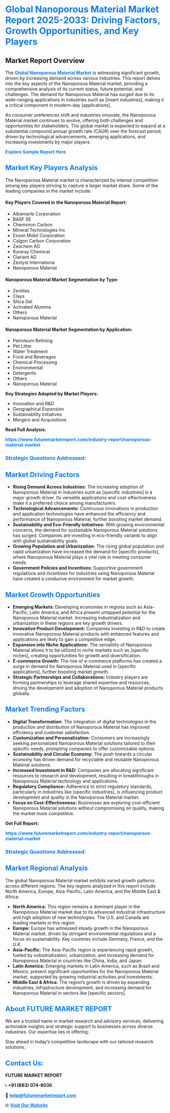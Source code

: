 <h1 style="color: #007BFF;">Global Nanoporous Material Market Report 2025-2033: Driving Factors, Growth Opportunities, and Key Players</h1>

<section id="overview">
<h2>Market Report Overview</h2>
<p>The <a href="https://www.futuremarketreport.com/industry-report/nanoporous-material-market" style="color: #007BFF; text-decoration: none;"><strong>Global Nanoporous Material Market</strong></a> is witnessing significant growth, driven by increasing demand across various industries. This report delves into the key aspects of the Nanoporous Material market, providing a comprehensive analysis of its current status, future potential, and challenges. The demand for Nanoporous Material has surged due to its wide-ranging applications in industries such as [insert industries], making it a critical component in modern-day [applications].</p>
<p>As consumer preferences shift and industries innovate, the Nanoporous Material market continues to evolve, offering both challenges and opportunities for stakeholders. The global market is expected to expand at a substantial compound annual growth rate (CAGR) over the forecast period, driven by technological advancements, emerging applications, and increasing investments by major players.</p>
</section>

<section id="overview">
<p><a href="https://www.futuremarketreport.com/request-sample/reportId=100145" style="color: #007BFF; text-decoration: none;"><strong>Explore Sample Report Here</strong></a></p>
</section>

<section id="key-players">
<h2 style="color: #007BFF;">Market Key Players Analysis</h2>
<p>The Nanoporous Material market is characterized by intense competition among key players striving to capture a larger market share. Some of the leading companies in the market include:</p>
<h4>Key Players Covered in the Nanoporous Material Report:</h4>
<ul><li>Albemarle Corporation</li><li>BASF SE</li><li>Chemviron Carbon</li><li>Mineral Technologies Inc</li><li>Exxon Mobil Corporation</li><li>Calgon Carbon Corporation</li><li>Zeochem AG</li><li>Kuraray Chemical</li><li>Clariant AG</li><li>Zeolyst Internationa</li><li>Nanoporous Material</li></ul>
<h4>Nanoporous Material Market Segmentation by Type:</h4>
<ul><li>Zeolites</li><li>Clays</li><li>Silica Gel</li><li>Activated Alumina</li><li>Others</li><li>Nanoporous Material</li></ul>

<h4>Nanoporous Material Market Segmentation by Application:</h4>
<ul><li>Petroleum Refining</li><li>Pet Litter</li><li>Water Treatment</li><li>Food and Beverages</li><li>Chemical Processing</li><li>Environmental</li><li>Detergents</li><li>Others</li><li>Nanoporous Material</li></ul>
<p><strong>Key Strategies Adopted by Market Players:</strong></p>
<ul>
<li>Innovation and R&D</li>
<li>Geographical Expansion</li>
<li>Sustainability Initiatives</li>
<li>Mergers and Acquisitions</li>
</ul>
</section>

<section>
<p><strong>Read Full Analysis: </strong></p><a href="https://www.futuremarketreport.com/industry-report/nanoporous-material-market" style="color: #007BFF; text-decoration: none;"><strong>https://www.futuremarketreport.com/industry-report/nanoporous-material-market</strong></a>
<h3 style="color: #007BFF;">Strategic Questions Addressed:</h3>
</section>

<section id="driving-factors">
<h2 style="color: #007BFF;">Market Driving Factors</h2>
<ul>
<li><strong>Rising Demand Across Industries:</strong> The increasing adoption of Nanoporous Material in industries such as [specific industries] is a major growth driver. Its versatile applications and cost-effectiveness make it a preferred choice among manufacturers.</li>
<li><strong>Technological Advancements:</strong> Continuous innovations in production and application technologies have enhanced the efficiency and performance of Nanoporous Material, further boosting market demand.</li>
<li><strong>Sustainability and Eco-Friendly Initiatives:</strong> With growing environmental concerns, the demand for sustainable Nanoporous Material solutions has surged. Companies are investing in eco-friendly variants to align with global sustainability goals.</li>
<li><strong>Growing Population and Urbanization:</strong> The rising global population and rapid urbanization have increased the demand for [specific products], where Nanoporous Material plays a vital role in meeting consumer needs.</li>
<li><strong>Government Policies and Incentives:</strong> Supportive government regulations and incentives for industries using Nanoporous Material have created a conducive environment for market growth.</li>
</ul>
</section>

<section id="growth-opportunities">
<h2 style="color: #007BFF;">Market Growth Opportunities</h2>
<ul>
<li><strong>Emerging Markets:</strong> Developing economies in regions such as Asia-Pacific, Latin America, and Africa present untapped potential for the Nanoporous Material market. Increasing industrialization and urbanization in these regions are key growth drivers.</li>
<li><strong>Innovative Product Development:</strong> Companies investing in R&D to create innovative Nanoporous Material products with enhanced features and applications are likely to gain a competitive edge.</li>
<li><strong>Expansion into Niche Applications:</strong> The versatility of Nanoporous Material allows it to be utilized in niche markets such as [specific niches], creating opportunities for growth and diversification.</li>
<li><strong>E-commerce Growth:</strong> The rise of e-commerce platforms has created a surge in demand for Nanoporous Material used in [specific applications], further boosting market growth.</li>
<li><strong>Strategic Partnerships and Collaborations:</strong> Industry players are forming partnerships to leverage shared expertise and resources, driving the development and adoption of Nanoporous Material products globally.</li>
</ul>
</section>

<section id="trending-factors">
<h2 style="color: #007BFF;">Market Trending Factors</h2>
<ul>
<li><strong>Digital Transformation:</strong> The integration of digital technologies in the production and distribution of Nanoporous Material has improved efficiency and customer satisfaction.</li>
<li><strong>Customization and Personalization:</strong> Consumers are increasingly seeking personalized Nanoporous Material solutions tailored to their specific needs, prompting companies to offer customizable options.</li>
<li><strong>Sustainability and Circular Economy:</strong> The push towards a circular economy has driven demand for recyclable and reusable Nanoporous Material solutions.</li>
<li><strong>Increased Investment in R&D:</strong> Companies are allocating significant resources to research and development, resulting in breakthroughs in Nanoporous Material technology and applications.</li>
<li><strong>Regulatory Compliance:</strong> Adherence to strict regulatory standards, particularly in industries like [specific industries], is influencing product development and quality in the Nanoporous Material market.</li>
<li><strong>Focus on Cost-Effectiveness:</strong> Businesses are exploring cost-efficient Nanoporous Material solutions without compromising on quality, making the market more competitive.</li>
</ul>
</section>

<section>
<p><strong>Get Full Report: </strong></p><a href="https://www.futuremarketreport.com/industry-report/nanoporous-material-market" style="color: #007BFF; text-decoration: none;"><strong>https://www.futuremarketreport.com/industry-report/nanoporous-material-market</strong></a>
<h3 style="color: #007BFF;">Strategic Questions Addressed:</h3>
</section>


<section id="regional-analysis">
<h2 style="color: #007BFF;">Market Regional Analysis</h2>
<p>The global Nanoporous Material market exhibits varied growth patterns across different regions. The key regions analyzed in this report include North America, Europe, Asia-Pacific, Latin America, and the Middle East & Africa:</p>
<ul>
<li><strong>North America:</strong> This region remains a dominant player in the Nanoporous Material market due to its advanced industrial infrastructure and high adoption of new technologies. The U.S. and Canada are leading markets in this region.</li>
<li><strong>Europe:</strong> Europe has witnessed steady growth in the Nanoporous Material market, driven by stringent environmental regulations and a focus on sustainability. Key countries include Germany, France, and the U.K.</li>
<li><strong>Asia-Pacific:</strong> The Asia-Pacific region is experiencing rapid growth, fueled by industrialization, urbanization, and increasing demand for Nanoporous Material in countries like China, India, and Japan.</li>
<li><strong>Latin America:</strong> Emerging markets in Latin America, such as Brazil and Mexico, present significant opportunities for the Nanoporous Material market, supported by growing industrial activities and investments.</li>
<li><strong>Middle East & Africa:</strong> The region’s growth is driven by expanding industries, infrastructure development, and increasing demand for Nanoporous Material in sectors like [specific sectors].</li>
</ul>
</section>

<footer>
<h2 style="color: #007BFF;">About FUTURE MARKET REPORT</h2>
<p>We are a trusted name in market research and advisory services, delivering actionable insights and strategic support to businesses across diverse industries. Our expertise lies in offering:</p>

<p>Stay ahead in today’s competitive landscape with our tailored research solutions.</p>

<h2 style="color: #007BFF;">Contact Us:</h2>
<p><strong>FUTURE MARKET REPORT</strong></p>
<p>📞 <strong>+91 (883) 074-8030</strong></p>
<p>📧 <strong><a href="mailto:help@futuremarketreport.com" style="color: #007BFF;">help@futuremarketreport.com</a></strong></p>
<p>🌐 <strong><a href="https://www.futuremarketreport.com/" style="color: #007BFF;">Visit Our Website</a></strong></p>
</footer>
